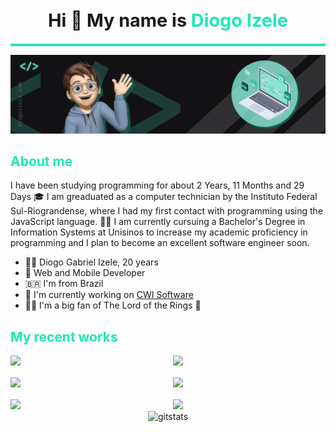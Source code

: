 

<h1 align="center" style="font-size: 1.8rem">Hi 👋 My name is <span style="color: #1DE9B6">Diogo Izele</span></h1>

<hr style="display: block; height: 0px; border-top: 4px solid #1DE9B6;"/>
<img alt="cover" src="./src/resources/images/cover.png">


<h2 style="font-size: 1.5em; font-weight: bold; color: #1DE9B6;"> About me </h2>

I have been studying programming for about 2 Years, 11 Months and 29 Days 🎓 I am greaduated as a computer technician by the Instituto Federal Sul-Riograndense, where I had my first contact with programming using the JavaScript language. 👨‍💻 I am currently cursuing a Bachelor's Degree in Information Systems at Unisinos to increase my academic proficiency in programming and I plan to become an excellent software engineer soon.

- 🧑‍💻 Diogo Gabriel Izele, 20 years
- 📱 Web and Mobile Developer
- 🇧🇷  I'm from Brazil
- 🚀  I'm currently working on [CWI Software](http://www.cwi.com.br/)
-  🧝‍♂️  I'm a big fan of The Lord of the Rings 💍

<h2 style="font-size: 1.5em; font-weight: bold; color: #1DE9B6;"> My recent works </h2>


<div style="display: grid; grid-template-columns: repeat(2, 1fr); grid-gap: 1rem;">
<a href="https://github.com/diogoizele/diogoizele">
    <img src="https://github-readme-stats.vercel.app/api/pin/?username=diogoizele&theme=vue-dark&repo=diogoizele"/>
  </a>
<a href="https://github.com/diogoizele/data-structure">
    <img src="https://github-readme-stats.vercel.app/api/pin/?username=diogoizele&theme=vue-dark&repo=data-structure"/>
  </a>
<a href="https://github.com/diogoizele/gofinance">
    <img src="https://github-readme-stats.vercel.app/api/pin/?username=diogoizele&theme=vue-dark&repo=gofinance"/>
  </a>
<a href="https://github.com/diogoizele/ignite-template-react-native-todos">
    <img src="https://github-readme-stats.vercel.app/api/pin/?username=diogoizele&theme=vue-dark&repo=ignite-template-react-native-todos"/>
  </a>
<a href="https://github.com/diogoizele/financeiro_app">
    <img src="https://github-readme-stats.vercel.app/api/pin/?username=diogoizele&theme=vue-dark&repo=financeiro_app"/>
  </a>
<a href="https://github.com/diogoizele/financeiro_api">
    <img src="https://github-readme-stats.vercel.app/api/pin/?username=diogoizele&theme=vue-dark&repo=financeiro_api"/>
  </a>
</div>

<div  align=center >
<img alt=gitstats src="https://github-readme-stats.vercel.app/api/top-langs/?username=diogoizele&langs_count=10&layout=compact&theme=vue-dark"/>
</div>
